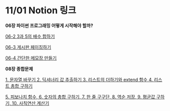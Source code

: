 # 11/01 Notion 링크

 **06장 파이썬 프로그래밍 어떻게 시작해야 할까?**

> 

[06-2 3과 5의 배수 합하기](https://determined-fan-807.notion.site/06-2-3-5-ef14a97c90bb4721be911845c8fbc780)

[06-3 게시판 페이징하기](https://determined-fan-807.notion.site/06-3-aa7fcd69335d4a6b8edc69cb440c1edd)

[06-4 간단한 메모장 만들기](https://determined-fan-807.notion.site/06-4-b49419531c4c43538a3bab0206348575)

 **08장 종합문제**

> 

[1. 문자열 바꾸기 2. 딕셔너리 값 추출하기 3. 리스트의 더하기와 extend 함수 4. 리스트 총합 구하기](https://determined-fan-807.notion.site/1-2-3-extend-4-e9d030456b1149a3af4779b3e833f1c1)

[5. 피보나치 함수, 6. 숫자의 총합 구하기, 7. 한 줄 구구단, 8. 역순 저장, 9. 평균값 구하기, 10. 사칙연산 계산기](https://determined-fan-807.notion.site/5-6-7-8-9-10-e9627d4ce5304c3a9decfeedf095b80c)
